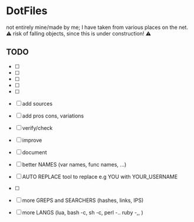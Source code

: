 # DotFiles

not entirely mine/made by me; I have taken from various places on the net.
:warning: risk of falling objects, since this is under construction! :warning:


## TODO
- [ ] 
- [ ] 
- [ ] 
- [ ] 
- [ ] 
- [ ] add sources
- [ ] add pros cons, variations
- [ ] verify/check
- [ ] improve
- [ ] document
- [ ] better NAMES (var names, func names, ...)
- [ ] AUTO REPLACE tool to replace e.g YOU with YOUR_USERNAME
- [ ] 
- [ ] more GREPS and SEARCHERS (hashes, links, IPS)
- [ ] more LANGS (lua, bash -c, sh -c, perl -..  ruby -,,  )

